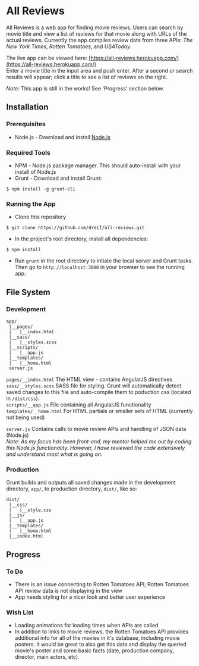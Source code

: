 # All Reviews

All Reviews is a web app for finding movie reviews. Users can search by movie title and view a list of reviews for that movie along with URLs of the actual reviews. Currently the app compiles review data from three APIs: *The New York Times*, *Rotten Tomatoes*, and *USAToday*.

The live app can be viewed here: [https://all-reviews.herokuapp.com/](https://all-reviews.herokuapp.com/)  
Enter a movie title in the input area and push enter. After a second or search results will appear; click a title to see a list of reviews on the right.

*Note:* This app is still in the works! See 'Progress' section below.

## Installation

### Prerequisites
* Node.js - Download and install [Node.js](https://nodejs.org/download/)

### Required Tools
* NPM - Node.js package manager. This should auto-install with your install of Node.js
* Grunt - Download and install Grunt:
```
$ npm install -g grunt-cli
```

### Running the App
* Clone this repository
```
$ git clone https://github.com/dreLT/all-reviews.git
```
* In the project's root directory, install all dependencies:
```
$ npm install
```
* Run `grunt` in the root directory to intiate the local server and Grunt tasks. Then go to `http://localhost:3000` in your browser to see the running app.

## File System
### Development
```
app/
 |__pages/
 |   |__index.html
 |__sass/
 |   |__styles.scss
 |__scripts/
 |   |__app.js
 |__templates/
 |   |__home.html 
 server.js
```

`pages/__index.html` The HTML view - contains AngularJS directives  
`sass/__styles.scss` SASS file for styling. Grunt will automatically detect saved changes to this file and auto-compile them to poduction css (located in `/dist/css`).  
`scripts/__app.js` File containing all AngularJS functionality  
`templates/__home.html` For HTML partials or smaller sets of HTML (currently not being used) 

`server.js` Contains calls to movie review APIs and handling of JSON data (Node.js)  
*Note: As my focus has been front-end, my mentor helped me out by coding this Node.js functionality. However, I have reviewed the code extensively and understand most what is going on.*

### Production
Grunt builds and outputs all saved changes made in the development directory, `app/`, to production directory, `dist/`, like so:
```
dist/
 |__css/
 |   |__style.css
 |__js/
 |   |__app.js
 |__templates/
 |   |__home.html
 |__index.html
```

## Progress

### To Do
* There is an issue connecting to Rotten Tomatoes API; Rotten Tomatoes API review data is not displaying in the view
* App needs styling for a nicer look and better user experience

### Wish List
* Loading animations for loading times when APIs are called
* In addition to links to movie reviews, the Rotten Tomatoes API provides additional info for all of the movies in it's database, including movie posters. It would be great to also get this data and display the queried movie's poster and some basic facts (date, production company, director, main actors, etc).